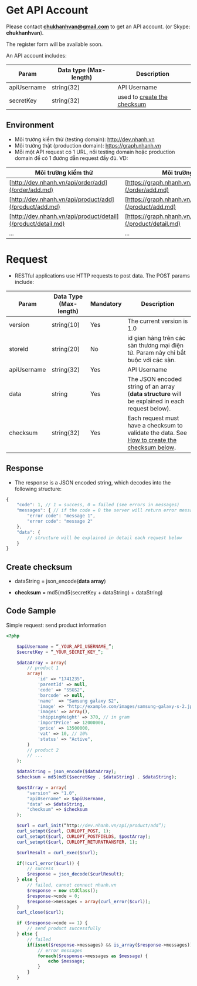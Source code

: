 # Get API Account

Please contact **chukhanhvan@gmail.com** to get an API account.
    (or Skype: **chukhanhvan**).

The register form will be available soon.

An API account includes:

Param | Data type (Max-length) | Description
------| -----------------------|------------
apiUsername | string(32) | API Username
secretKey | string(32) | used to [create the checksum](#create-checksum)

## Environment
- Môi trường kiểm thử (testing domain): http://dev.nhanh.vn
- Môi trường thật (production domain): https://graph.nhanh.vn
- Mỗi một API request có 1 URL, nối testing domain hoặc production domain để có 1 đường dẫn request đầy đủ. VD:
 
Môi trường kiểm thử | Môi trường thật
---- | ------------
[http://dev.nhanh.vn/api/order/add](/order/add.md)|[https://graph.nhanh.vn/api/order/add](/order/add.md)
[http://dev.nhanh.vn/api/product/add](/product/add.md)|[https://graph.nhanh.vn/api/product/add](/product/add.md)
[http://dev.nhanh.vn/api/product/detail](/product/detail.md)| [https://graph.nhanh.vn/api/product/detail](/product/detail.md)
... | ...

# Request
- RESTful applications use HTTP requests to post data. The POST params include:

Param | Data Type (Max-length) | Mandatory | Description
-------- | ----------- | -------- | ---------
version | string(10) | Yes | The current version is 1.0
storeId | string(20) | No | id gian hàng trên các sàn thương mại điện tử. Param này chỉ bắt buộc với các sàn.
apiUsername | string(32) | Yes | API Username
data | string | Yes | The JSON encoded string of an array (**data structure** will be explained in each request below).
checksum | string(32) | Yes | Each request must have a checksum to validate the data. See [How to create the checksum below](#create-checksum).

## Response
- The response is a JSON encoded string, which decodes into the following structure:
```js
{
	"code": 1, // 1 = success, 0 = failed (see errors in messages)
	"messages": { // if the code = 0 the server will return error messages
		"error code": "message 1",
		"error code": "message 2"
	},
	"data": {
		// structure will be explained in detail each request below
	}
}
```

## Create checksum
- dataString  = json_encode(**data array**)

- **checksum** = md5(md5(secretKey + dataString) + dataString)
 
## Code Sample
Simple request: send product information
```php
<?php

	$apiUsername = “_YOUR_API_USERNAME_”;
	$secretKey = “_YOUR_SECRET_KEY_”;

	$dataArray = array(
		// product 1
		array( 
			'id' => "1741235",
			'parentId' => null,
			'code' => "SSGS2",
			'barcode' => null,
			'name'  => "Samsung galaxy S2",
			'image' => "http://example.com/images/samsung-galaxy-s-2.jpg",
			'images' => array(),
			'shippingWeight' => 370, // in gram
			'importPrice' => 12000000,
			'price' => 13500000,
			'vat' => 10, // 10%
			'status' => "Active",
		)
		// product 2
		// ...
	);

	$dataString = json_encode($dataArray);
	$checksum = md5(md5($secretKey . $dataString) . $dataString);

	$postArray = array(
		"version" => "1.0",
		"apiUsername" => $apiUsername,
		"data" => $dataString,
		"checksum" => $checksum
	);

	$curl = curl_init(“http://dev.nhanh.vn/api/product/add”);
	curl_setopt($curl, CURLOPT_POST, 1);
	curl_setopt($curl, CURLOPT_POSTFIELDS, $postArray);
	curl_setopt($curl, CURLOPT_RETURNTRANSFER, 1);

	$curlResult = curl_exec($curl);

	if(!curl_error($curl)) {
		// success
		$response = json_decode($curlResult);
	} else {
		// failed, cannot connect nhanh.vn
		$response = new stdClass();
		$response->code = 0;
		$response->messages = array(curl_error($curl));
	}
	curl_close($curl);

	if ($response->code == 1) {
		// send product successfully
	} else {
		// failed
		if(isset($response->messages) && is_array($response->messages)) {
			// error messages
			foreach($response->messages as $message) {
				echo $message;
			}
		}
	}

```